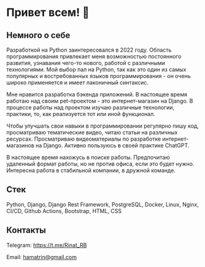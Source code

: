 # Привет всем! 👋

## Немного о себе
Разработкой на Python заинтересовался в 2022 году. Область программирования привлекает меня возможностью постоянного развития, узнавания чего-то нового, работой с различными технологиями. Мой выбор пал на Python, так как это один из самых популярных и востребованных языков программирования - он очень широко применяется и имеет лаконичный синтаксис.

Мне нравится разработка бэкенда приложений. В настоящее время работаю над своим pet-проектом - это интернет-магазин на Django. В процессе работы над проектом изучаю различные технологии, практики, то, как реализуется тот или иной функционал.

Чтобы улучшать свои навыки в программировании регулярно пишу код, просматриваю тематические видео, читаю статьи на различных ресурсах. Просматриваю видеоматериалы по разработке интернет-магазинов на Django. Активно пользуюсь в своей практике ChatGPT.

В настоящее время нахожусь в поиске работы. Предпочитаю удаленный формат работы, но не против офиса, если это будет нужно. Интересна работа в стабильной компании, в дружной команде. 

## Стек

Python, Django, Django Rest Framework, PostgreSQL, Docker, Linux, Nginx, CI/CD, Github Actions, Bootstrap, HTML, CSS

## Контакты

Telegram: https://t.me/Rinat_RB

Email: hamatrin@gmail.com

